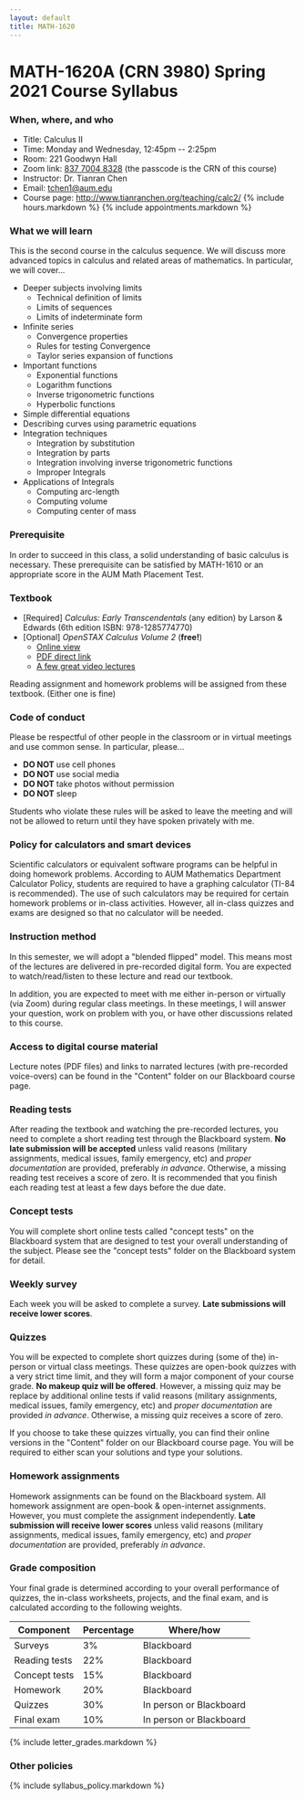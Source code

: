 ```yaml
---
layout: default
title: MATH-1620
---
```


# MATH-1620A (CRN 3980) Spring 2021 Course Syllabus

### When, where, and who

* Title: Calculus II
* Time: Monday and Wednesday, 12:45pm -- 2:25pm
* Room: 221 Goodwyn Hall
* Zoom link: [837 7004 8328](https://auburn.zoom.us/j/83770048328?pwd=YXJlT0V3aktyWnJHWDg5VDhwRmM1QT09) (the passcode is the CRN of this course)
* Instructor: Dr. Tianran Chen
* Email: <tchen1@aum.edu>
* Course page: <http://www.tianranchen.org/teaching/calc2/>
{% include hours.markdown %}
{% include appointments.markdown %}

<!-- My job is to help you to succeed in this class.
I will be happy to discuss issues related to this course. -->
<!-- In addition to the normal office hours listed above,
alternative meeting time may be arranged
(please give me at least 48hr advanced notice). -->

### What we will learn

This is the second course in the calculus sequence.
We will discuss more advanced topics in calculus and related areas of mathematics.
In particular, we will cover...

* Deeper subjects involving limits
  - Technical definition of limits
  - Limits of sequences
  - Limits of indeterminate form
* Infinite series
  - Convergence properties
  - Rules for testing Convergence
  - Taylor series expansion of functions
* Important functions
  - Exponential functions
  - Logarithm functions
  - Inverse trigonometric functions
  - Hyperbolic functions
* Simple differential equations
* Describing curves using parametric equations
* Integration techniques
  - Integration by substitution
  - Integration by parts
  - Integration involving inverse trigonometric functions
  - Improper Integrals
* Applications of Integrals
  - Computing arc-length
  - Computing volume
  - Computing center of mass

### Prerequisite

In order to succeed in this class, a solid understanding of basic calculus is necessary.
These prerequisite can be satisfied by MATH-1610
or an appropriate score in the AUM Math Placement Test.

### Textbook

* [Required] _Calculus: Early Transcendentals_ (any edition) by Larson & Edwards
  (6th edition ISBN: 978-1285774770)
* [Optional] _OpenSTAX Calculus Volume 2_ (__free!__)
    * [Online view](https://openstax.org/details/books/calculus-volume-2)
    * [PDF direct link](https://d3bxy9euw4e147.cloudfront.net/oscms-prodcms/media/documents/CalculusVolume2-OP.pdf)
    * [A few great video lectures](https://ocw.mit.edu/resources/res-18-005-highlights-of-calculus-spring-2010/highlights_of_calculus/big-picture-of-calculus/)

Reading assignment and homework problems will be assigned from these textbook.
(Either one is fine)

<!-- ### Attendance

Participation in in-class discussions and/or virtual meetings
are important parts of the learning process.
Therefore, your in-class/virtual attendance is expected. -->

### Code of conduct

Please be respectful of other people in the classroom or in virtual meetings 
and use common sense.
In particular, please...

* __DO NOT__ use cell phones
* __DO NOT__ use social media
* __DO NOT__ take photos without permission
* __DO NOT__ sleep

Students who violate these rules will be asked to leave the meeting
and will not be allowed to return until they have spoken privately with me.

### Policy for calculators and smart devices

Scientific calculators or equivalent software programs can be helpful in
doing homework problems.
According to AUM Mathematics Department Calculator Policy,
students are required to have a graphing calculator
(TI-84 is recommended).
The use of such calculators may be required for certain homework problems
or in-class activities.
However, all in-class quizzes and exams are designed so that no calculator will be needed.
<!-- Therefore calculators or any smart devices with Internet capabilities -->
<!-- are not allowed on any of the quizzes and exams. -->

### Instruction method

In this semester, we will adopt a "blended flipped" model.
This means most of the lectures are delivered in pre-recorded digital form.
You are expected to watch/read/listen to these lecture and read our textbook.

In addition, you are expected to meet with me either in-person or virtually
(via Zoom) during regular class meetings.
In these meetings, I will answer your question, work on problem with you,
or have other discussions related to this course.
<!-- These meetings will be a component of your course grade.
See detailed explanation below. -->

### Access to digital course material

Lecture notes (PDF files) and 
links to narrated lectures (with pre-recorded voice-overs)
can be found in the "Content" folder on our Blackboard course page.

### Reading tests

After reading the textbook and watching the pre-recorded lectures, 
you need to complete a short reading test through the Blackboard system.
__No late submission will be accepted__
unless valid reasons
(military assignments, medical issues, family emergency, etc)
and _proper documentation_ are provided, preferably _in advance_.
Otherwise, a missing reading test receives a score of zero.
It is recommended that you finish each reading test at least a few days
before the due date.

<!-- Each reading test allows multiple attempts. -->
<!-- Please see the test descriptions on the Blackboard system for detail. -->

### Concept tests

You will complete short online tests called "concept tests"
on the Blackboard system
that are designed to test your overall understanding of the subject.
Please see the "concept tests" folder on the Blackboard system for detail.
<!-- All concepts tests are due on the last day of classes, -->
<!-- and __no late submission will be accepted__. -->
<!-- However, it is strongly recommended that you complete them as early as possible. -->

<!-- ### In-class and online quizzes

There will be a short quiz most of the weeks.
our understanding of the material discussed in the previous meeting.
__No makeup quiz will be offered__.
However, a missing quiz may be excused if valid reasons
(military assignments, medical issues, family emergency, etc)
and _proper documentation_ are provided _in advance_.
Otherwise, a missing quiz receives a score of zero. -->

### Weekly survey

Each week you will be asked to complete a survey.
__Late submissions will receive lower scores__.

<!-- ### Weekly problem sessions / virtual check-in sessions

Each week, you will be required to...

* either attend an in-person problem session
  (place and time listed on the top of this document), or...
* have an one-on-one meeting (virtual check-in session)
  with me via Zoom.
  You can find a link to a scheduling system on my course page
  (and the Blackboard course page)
  with which you can schedule a weekly meeting.

These meetings will give us opportunities to have one-on-one
or close to one-on-one discussions
(in-person problem sessions will not be one-on-one).
In these meetings, we will...

* answer your questions,
* go over problems,
* let you complete worksheets (see below)

Your participation in these meetings (either in-person or virtual)
will be a component in your course grade.
Your attendance in each meeting worth 0.333...% of your course grade. -->

### Quizzes

You will be expected to complete short quizzes during (some of the)
in-person or virtual class meetings.
These quizzes are open-book quizzes with a very strict time limit,
and they will form a major component of your course grade.
__No makeup quiz will be offered__.
However, a missing quiz may be replace by additional online tests
if valid reasons
(military assignments, medical issues, family emergency, etc)
and _proper documentation_ are provided _in advance_.
Otherwise, a missing quiz receives a score of zero.

If you choose to take these quizzes virtually,
you can find their online versions in the "Content" folder
on our Blackboard course page.
You will be required to either scan your solutions
and type your solutions.
<!-- In in-person or virtual problem sessions,
you will be given worksheets that contain short problems for you to complete.
There are 20 worksheets in total, you can try to complete each worksheet multiple times,
although you will only have at most one attempt on any worksheet in each problem session.
In each attempt, you can... -->

<!-- * work on problems by yourself under time limit,
  in which case your result will be graded; or
* ask me to show you how to do the problems,
  in which case your result will not be graded. -->

<!-- Note that you will receive slightly different versions of the same problem in each attempt. -->

<!-- In-class practice is a crucially important component of the learning process.
Your in-class worksheets will be _collected and graded_. -->

### Homework assignments

Homework assignments can be found on the Blackboard system.
All homework assignment are open-book & open-internet assignments.
However, you must complete the assignment independently.
__Late submission will receive lower scores__
unless valid reasons
(military assignments, medical issues, family emergency, etc)
and _proper documentation_ are provided, preferably _in advance_.

<!-- ### Projects
Projects are more complicated mathematical problems that will
guide you to gain deeper understanding of the material we learn in class.
They are a major part of your course grade. -->

<!-- ### Final exam
The final exam will take place in the last day of class.
It constitutes a major part of your course grade. -->

### Grade composition

Your final grade is determined according to your overall performance of quizzes,
the in-class worksheets, projects, and the final exam,
and is calculated according to the following weights.

| Component          | Percentage | Where/how               |
|--------------------|------------|-------------------------|
| Surveys            |    3%      | Blackboard              |
| Reading tests      |   22%      | Blackboard              |
| Concept tests      |   15%      | Blackboard              |
| Homework           |   20%      | Blackboard              |
| Quizzes            |   30%      | In person or Blackboard |
| Final exam         |   10%      | In person or Blackboard |

{% include letter_grades.markdown %}

### Other policies

{% include syllabus_policy.markdown %}

<!-- ### Calendar
Below is the tentative schedule, and it may not reflect changes announced in class.
The instructor reserves the right to adjust the policies outlined in this course syllabus.
All changes will be clearly communicated to the students in class.

<iframe src="https://calendar.google.com/calendar/embed?showTitle=0&amp;showNav=0&amp;showDate=0&amp;showCalendars=0&amp;showTz=0&amp;mode=AGENDA&amp;height=1200&amp;wkst=1&amp;bgcolor=%23ffffff&amp;src=qlsurb5gsna1hslnokeu39963g%40group.calendar.google.com&amp;color=%2342104A&amp;ctz=America%2FChicago" style="border:solid 1px #777" width="800" height="1200" frameborder="0" scrolling="no"></iframe> -->
